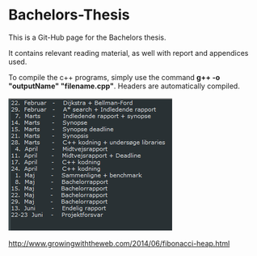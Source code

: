 # Bachelors-Thesis

This is a Git-Hub page for the Bachelors thesis.

It contains relevant reading material, as well with report and appendices used.

To compile the c++ programs, simply use the command **g++ -o "outputName" "filename.cpp"**. Headers are automatically compiled.
 
![alt tag](https://github.com/Pjuske/Bachelors-Thesis/blob/master/Tidsplan.png?raw=true)

http://www.growingwiththeweb.com/2014/06/fibonacci-heap.html
